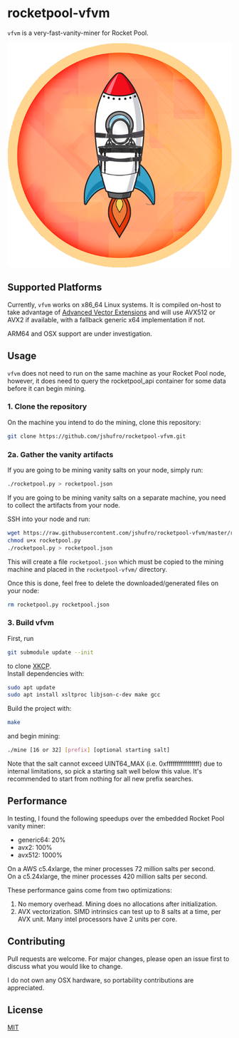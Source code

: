# rocketpool-vfvm

`vfvm` is a very-fast-vanity-miner for Rocket Pool.

![wen poap](vfvm.png)

## Supported Platforms
Currently, `vfvm` works on x86_64 Linux systems. It is compiled on-host to take advantage of [Advanced Vector Extensions](https://en.wikipedia.org/wiki/Advanced_Vector_Extensions) and will use AVX512 or AVX2 if available, with a fallback generic x64 implementation if not.

ARM64 and OSX support are under investigation.

## Usage
`vfvm` does not need to run on the same machine as your Rocket Pool node, however, it does need to query the rocketpool_api container for some data before it can begin mining.

### 1. Clone the repository
On the machine you intend to do the mining, clone this repository:  
```bash
git clone https://github.com/jshufro/rocketpool-vfvm.git
```

### 2a. Gather the vanity artifacts
If you are going to be mining vanity salts on your node, simply run:  
```bash
./rocketpool.py > rocketpool.json
```
If you are going to be mining vanity salts on a separate machine, you need to collect the artifacts from your node.

SSH into your node and run:
```bash
wget https://raw.githubusercontent.com/jshufro/rocketpool-vfvm/master/rocketpool.py
chmod u+x rocketpool.py
./rocketpool.py > rocketpool.json
```
This will create a file `rocketpool.json` which must be copied to the mining machine and placed in the `rocketpool-vfvm/` directory.

Once this is done, feel free to delete the downloaded/generated files on your node:
```bash
rm rocketpool.py rocketpool.json
```

### 3. Build vfvm
First, run 
```bash
git submodule update --init
```
to clone [XKCP](https://github.com/XKCP/XKCP).  
Install dependencies with:  
```bash
sudo apt update
sudo apt install xsltproc libjson-c-dev make gcc
```
Build the project with:
```bash
make
```
and begin mining:
```bash
./mine [16 or 32] [prefix] [optional starting salt]
```

Note that the salt cannot exceed UINT64_MAX (i.e. 0xffffffffffffffff) due to internal limitations, so pick a starting salt well below this value. It's recommended to start from nothing for all new prefix searches.

## Performance
In testing, I found the following speedups over the embedded Rocket Pool vanity miner:
* generic64: 20%
* avx2: 100%
* avx512: 1000%

On a AWS c5.4xlarge, the miner processes 72 million salts per second.  
On a c5.24xlarge, the miner processes 420 million salts per second.

These performance gains come from two optimizations:
1. No memory overhead. Mining does no allocations after initialization.
2. AVX vectorization. SIMD intrinsics can test up to 8 salts at a time, per AVX unit. Many intel processors have 2 units per core.

## Contributing
Pull requests are welcome. For major changes, please open an issue first to discuss what you would like to change.

I do not own any OSX hardware, so portability contributions are appreciated.

## License
[MIT](LICENSE)
